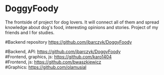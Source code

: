 # DoggyFoody
The frontside of project for dog lovers. It will connect all of them and spread knowledge about dog's food, interesting opinions and stories. Project of my friends and I for studies.

#Backend repository https://github.com/jbarczyk/DoggyFoody  

#Backend, API: https://github.com/jbarczyk/DoggyFoody  
#Frontend, graphics, js: https://github.com/karo1404  
#Frontend, js: https://github.com/bwaszkiewicz  
#Graphics: https://github.com/olamusial  
